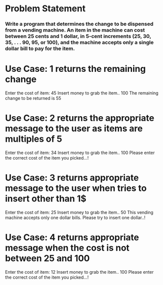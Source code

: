 # Problem Statement

### Write a program that determines the change to be dispensed from a vending machine. An item in the machine can cost between 25 cents and 1 dollar, in 5-cent increments (25, 30, 35, . . . 90, 95, or 100), and the machine accepts only a single dollar bill to pay for the item.

# Use Case: 1 returns the remaining change 


Enter the cost of item: 
45
Insert money to grab the item..
100
The remaining change to be returned is 55


# Use Case: 2 returns the appropriate message to the user as items are multiples of 5


Enter the cost of item: 
34
Insert money to grab the item..
100
Please enter the correct cost of the item you picked...!


# Use Case: 3 returns appropriate message to the user when tries to insert other than 1$


Enter the cost of item: 
25
Insert money to grab the item..
50
This vending machine accepts only one dollar bills. Please try to insert one dollar..!


# Use Case: 4 returns appropriate message when the cost is not between 25 and 100


Enter the cost of item: 
12
Insert money to grab the item..
100
Please enter the correct cost of the item you picked...!